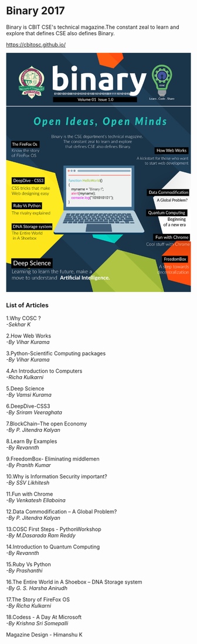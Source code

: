 # Binary 2017

Binary is CBIT CSE's technical magazine.The constant zeal to learn and explore that defines CSE also defines Binary.

https://cbitosc.github.io/

![Cover](assets/cover.png)

### List of Articles

1.Why COSC ?   
*-Sekhar K*

2.How Web Works  
*-By Vihar Kurama*

3.Python-Scientific Computing packages  
*-By Vihar Kurama*

4.An Introduction to Computers  
*-Richa Kulkarni*

5.Deep Science  
*-By Vamsi Kurama*

6.DeepDive-CSS3  
*-By Sriram Veeraghata*

7.BlockChain–The open Economy  
*-By P. Jitendra Kalyan*

8.Learn By Examples  
*-By Revannth*

9.FreedomBox- Eliminating middlemen  
*-By Pranith Kumar*

10.Why is Information Security important?  
*-By SSV Likhitesh*

11.Fun with Chrome  
*-By Venkatesh Ellaboina*

12.Data Commodification – A Global Problem?  
*-By P. Jitendra Kalyan*

13.COSC First Steps - PythonWorkshop  
*-By M.Dasarada Ram Reddy*

14.Introduction to Quantum Computing  
*-By Revannth*

15.Ruby Vs Python  
*-By Prashanthi*

16.The Entire World in A Shoebox – DNA Storage system  
*-By G. S. Harsha Anirudh*

17.The Story of FireFox OS  
*-By Richa Kulkarni*

18.Codess - A Day At Microsoft  
*-By Krishna Sri Somepalli*


Magazine Design - Himanshu K
